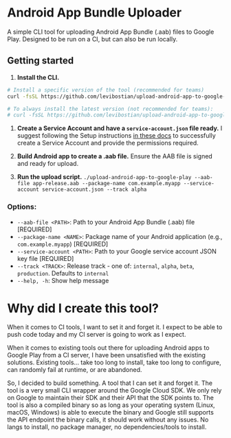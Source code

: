 # Android App Bundle Uploader

A simple CLI tool for uploading Android App Bundle (.aab) files to Google Play. Designed to be run on a CI, but can also be run locally. 

## Getting started 

1. **Install the CLI.** 

```bash
# Install a specific version of the tool (recommended for teams)
curl -fsSL https://github.com/levibostian/upload-android-app-to-google-play/blob/HEAD/install?raw=true | bash "1.0.0"

# To always install the latest version (not recommended for teams):
# curl -fsSL https://github.com/levibostian/upload-android-app-to-google-play/blob/HEAD/install?raw=true | bash
```

1. **Create a Service Account and have a `service-account.json` file ready.** I suggest following the Setup instructions [in these docs](https://docs.fastlane.tools/actions/upload_to_play_store/) to successfully create a Service Account and provide the permissions required. 

2. **Build Android app to create a .aab file.** Ensure the AAB file is signed and ready for upload. 

3. **Run the upload script.** `./upload-android-app-to-google-play --aab-file app-release.aab --package-name com.example.myapp --service-account service-account.json --track alpha`

### Options:

- `--aab-file <PATH>`: Path to your Android App Bundle (.aab) file [REQUIRED]
- `--package-name <NAME>`: Package name of your Android application (e.g., `com.example.myapp`) [REQUIRED]
- `--service-account <PATH>`: Path to your Google service account JSON key file [REQUIRED]
- `--track <TRACK>`: Release track - one of: `internal`, `alpha`, `beta`, `production`. Defaults to `internal`
- `--help, -h`: Show help message

# Why did I create this tool? 

When it comes to CI tools, I want to set it and forget it. I expect to be able to push code today and my CI server is going to work as I expect. 

When it comes to existing tools out there for uploading Android apps to Google Play from a CI server, I have been unsatisfied with the existing solutions. Existing tools... take too long to install, take too long to configure, can randomly fail at runtime, or are abandoned. 

So, I decided to build something. A tool that I can set it and forget it. The tool is a very small CLI wrapper around the Google Cloud SDK. We only rely on Google to maintain their SDK and their API that the SDK points to. The tool is also a compiled binary so as long as your operating system (Linux, macOS, Windows) is able to execute the binary and Google still supports the API endpoint the binary calls, it should work without any issues. No langs to install, no package manager, no dependencies/tools to install. 
